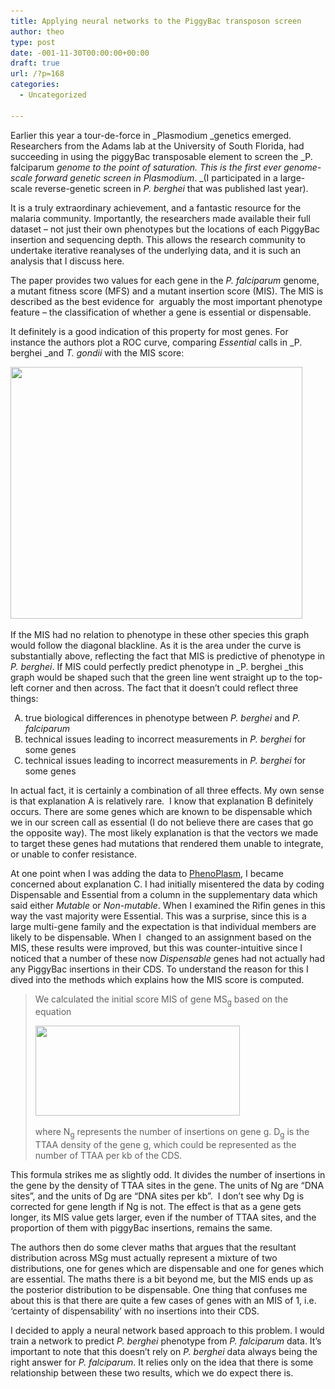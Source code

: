 ```yaml
---
title: Applying neural networks to the PiggyBac transposon screen
author: theo
type: post
date: -001-11-30T00:00:00+00:00
draft: true
url: /?p=168
categories:
  - Uncategorized

---
```

Earlier this year a tour-de-force in _Plasmodium _genetics emerged. Researchers from the Adams lab at the University of South Florida, had succeeding in using the piggyBac transposable element to screen the _P. falciparum _genome to the point of saturation. This is the first ever genome-scale forward genetic screen in _Plasmodium__. _(I participated in a large-scale reverse-genetic screen in _P. berghei_ that was published last year).

It is a truly extraordinary achievement, and a fantastic resource for the malaria community. Importantly, the researchers made available their full dataset &#8211; not just their own phenotypes but the locations of each PiggyBac insertion and sequencing depth. This allows the research community to undertake iterative reanalyses of the underlying data, and it is such an analysis that I discuss here.

The paper provides two values for each gene in the _P. falciparum_ genome, a mutant fitness score (MFS) and a mutant insertion score (MIS). The MIS is described as the best evidence for  arguably the most important phenotype feature &#8211; the classification of whether a gene is essential or dispensable.

It definitely is a good indication of this property for most genes. For instance the authors plot a ROC curve, comparing _Essential_ calls in _P. berghei _and _T. gondii_ with the MIS score:

<img class="alignnone wp-image-170" src="/post/archive_posts/old_wp_images/wp-content/uploads/2018/08/Screen-Shot-2018-08-12-at-8.48.05-PM.png" alt="" width="467" height="403" srcset="/post/archive_posts/old_wp_images/wp-content/uploads/2018/08/Screen-Shot-2018-08-12-at-8.48.05-PM.png 1142w, /post/archive_posts/old_wp_images/wp-content/uploads/2018/08/Screen-Shot-2018-08-12-at-8.48.05-PM-300x259.png 300w, /post/archive_posts/old_wp_images/wp-content/uploads/2018/08/Screen-Shot-2018-08-12-at-8.48.05-PM-768x663.png 768w, /post/archive_posts/old_wp_images/wp-content/uploads/2018/08/Screen-Shot-2018-08-12-at-8.48.05-PM-1024x884.png 1024w" sizes="(max-width: 467px) 85vw, 467px" /> 

If the MIS had no relation to phenotype in these other species this graph would follow the diagonal blackline. As it is the area under the curve is substantially above, reflecting the fact that MIS is predictive of phenotype in _P. berghei_. If MIS could perfectly predict phenotype in _P. berghei _this graph would be shaped such that the green line went straight up to the top-left corner and then across. The fact that it doesn&#8217;t could reflect three things:

<ol type="A">
  <li>
    true biological differences in phenotype between <em>P. berghei </em>and <em>P. falciparum</em>
  </li>
  <li>
    technical issues leading to incorrect measurements in <em>P. berghei</em> for some genes
  </li>
  <li>
    technical issues leading to incorrect measurements in <em>P. berghei</em> for some genes
  </li>
</ol>

In actual fact, it is certainly a combination of all three effects. My own sense is that explanation A is relatively rare.  I know that explanation B definitely occurs. There are some genes which are known to be dispensable which we in our screen call as essential (I do not believe there are cases that go the opposite way). The most likely explanation is that the vectors we made to target these genes had mutations that rendered them unable to integrate, or unable to confer resistance.

At one point when I was adding the data to [PhenoPlasm][1], I became concerned about explanation C. I had initially misentered the data by coding Dispensable and Essential from a column in the supplementary data which said either _Mutable_ or _Non-mutable_. When I examined the Rifin genes in this way the vast majority were Essential. This was a surprise, since this is a large multi-gene family and the expectation is that individual members are likely to be dispensable. When I  changed to an assignment based on the MIS, these results were improved, but this was counter-intuitive since I noticed that a number of these now _Dispensable_ genes had not actually had any PiggyBac insertions in their CDS. To understand the reason for this I dived into the methods which explains how the MIS score is computed.

> We calculated the initial score MIS of gene MS<sub>g</sub> based on the equation
> 
><img class="alignnone wp-image-172" src="/post/archive_posts/old_wp_images/wp-content/uploads/2018/08/Screen-Shot-2018-08-12-at-9.23.36-PM.png" alt="" width="327" height="144" srcset="/post/archive_posts/old_wp_images/wp-content/uploads/2018/08/Screen-Shot-2018-08-12-at-9.23.36-PM.png 640w, /post/archive_posts/old_wp_images/wp-content/uploads/2018/08/Screen-Shot-2018-08-12-at-9.23.36-PM-300x132.png 300w" sizes="(max-width: 327px) 85vw, 327px" /> 
> 
> where N<sub>g</sub> represents the number of insertions on gene g. D<sub>g</sub> is the TTAA density of the gene g, which could be represented as the number of TTAA per kb of the CDS.

This formula strikes me as slightly odd. It divides the number of insertions in the gene by the density of TTAA sites in the gene. The units of Ng are &#8220;DNA sites&#8221;, and the units of Dg are &#8220;DNA sites per kb&#8221;.  I don&#8217;t see why Dg is corrected for gene length if Ng is not. The effect is that as a gene gets longer, its MIS value gets larger, even if the number of TTAA sites, and the proportion of them with piggyBac insertions, remains the same.

The authors then do some clever maths that argues that the resultant distribution across MSg must actually represent a mixture of two distributions, one for genes which are dispensable and one for genes which are essential. The maths there is a bit beyond me, but the MIS ends up as the posterior distribution to be dispensable. One thing that confuses me about this is that there are quite a few cases of genes with an MIS of 1, i.e. &#8216;certainty of dispensability&#8217; with no insertions into their CDS.

I decided to apply a neural network based approach to this problem. I would train a network to predict _P. berghei_ phenotype from _P. falciparum_ data. It&#8217;s important to note that this doesn&#8217;t rely on _P. berghei_ data always being the right answer for _P. falciparum_. It relies only on the idea that there is some relationship between these two results, which we do expect there is.

&nbsp;

&nbsp;

&nbsp;

 [1]: http://phenoplasm.org/